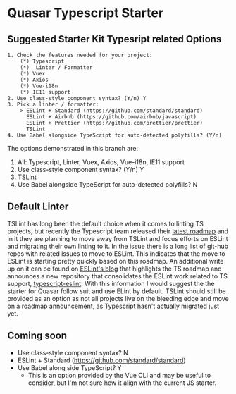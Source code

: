 # Quasar Typescript Starter

## Suggested Starter Kit Typesript related Options
```
1. Check the features needed for your project:
	(*) Typescript
	(*)  Linter / Formatter
	(*) Vuex
	(*) Axios
	(*) Vue-i18n
	(*) IE11 support
2. Use class-style component syntax? (Y/n) Y
3. Pick a linter / formatter:
	> ESLint + Standard (https://github.com/standard/standard)
	  ESLint + Airbnb (https://github.com/airbnb/javascript)
	  ESLint + Prettier (https://github.com/prettier/prettier)
	  TSLint
4. Use Babel alongside TypeScript for auto-detected polyfills? (Y/n)
```

The options demonstrated in this branch are:
1. All: Typescript, Linter, Vuex, Axios, Vue-i18n, IE11 support
2. Use class-style component syntax? (Y/n) Y
3. TSLint
4. Use Babel alongside TypeScript for auto-detected polyfills? N

## Default Linter
TSLint has long been the default choice when it comes to linting TS projects, but recently the Typescript team released their [latest roadmap](https://github.com/Microsoft/TypeScript/issues/29288) and in it they are planning to move away from TSLint and focus efforts on ESLint and migrating their own linting to it.  In the issue there is a long list of git-hub repos with related issues to move to ESLint.  This indicates that the move to ESLint is starting pretty quickly based on this roadmap.  An additional write up on it can be found on [ESLint's blog](https://eslint.org/blog/2019/01/future-typescript-eslint) that highlights the TS roadmap and announces a new repository that consolidates the ESLint work related to TS support, [typescript-eslint](https://github.com/typescript-eslint/typescript-eslint).  With this information I would suggest the the starter for Quasar follow suit and use ELint by default.  TSLint should still be provided as an option as not all projects live on the bleeding edge and move on a roadmap announcement, as Typescript hasn't actually migrated just yet.

## Coming soon
* Use class-style component syntax? N
* ESLint + Standard (https://github.com/standard/standard)
* Use Babel along side TypeScript? Y
  * This is an option provided by the Vue CLI and may be useful to consider, but I'm not sure how it align with the current JS starter.
